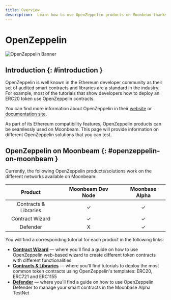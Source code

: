 ```yaml
---
title: Overview
description:  Learn how to use OpenZeppelin products on Moonbeam thanks to its Ethereum compatibility features
---
```


# OpenZeppelin

![OpenZeppelin Banner](/images/openzeppelin/openzeppelin-banner.png)

## Introduction {: #introduction } 

OpenZeppelin is well known in the Ethereum developer community as their set of audited smart contracts and libraries are a standard in the industry. For example, most of the tutorials that show developers how to deploy an ERC20 token use OpenZeppelin contracts.

You can find more information about OpenZeppelin in their [website](https://openzeppelin.com/) or [documentation site](https://docs.openzeppelin.com/openzeppelin/).

As part of its Ethereum compatibility features, OpenZeppelin products can be seamlessly used on Moonbeam. This page will provide information on different OpenZeppelin solutions that you can test.

## OpenZeppelin on Moonbeam {: #openzeppelin-on-moonbeam } 

Currently, the following OpenZeppelin products/solutions work on the different networks available on Moonbeam:

|      **Product**      |     |**Moonbeam Dev Node**|     |**Moonbase Alpha**|
| :-------------------: | :-: | :-----------------: | :-: | :--------------: |
| Contracts & Libraries |     |          ✓          |     |         ✓       |
|    Contract Wizard    |     |          ✓          |     |         ✓       |
|       Defender        |     |          X          |     |         ✓       |

You will find a corresponding tutorial for each product in the following links:

 - [**Contract Wizard**](/integrations/openzeppelin/contracts/#openzeppelin-contract-wizard) — where you'll find a guide on how to use OpenZeppelin web-based wizard to create different token contracts with different functionalities
 - [**Contracts & Libraries**](/integrations/openzeppelin/contracts/#deploying-openzeppelin-contracts-on-moonbeam) — where you'll find tutorials to deploy the most common token contracts using OpenZeppelin's templates: ERC20, ERC721 and ERC1155
 - [**Defender**](/integrations/openzeppelin/defender/) — where you'll find a guide on how to use OpenZeppelin Defender to manage your smart contracts in the Moonbase Alpha TestNet
